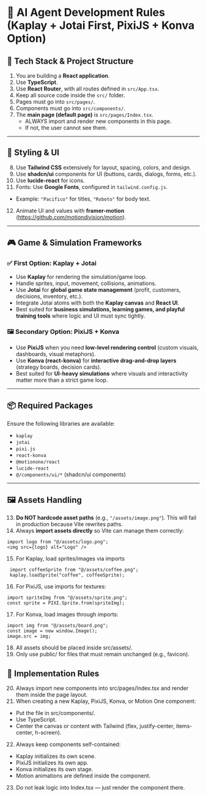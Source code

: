 # 🚀 AI Agent Development Rules (Kaplay + Jotai First, PixiJS + Konva Option)

## 🔧 Tech Stack & Project Structure
1. You are building a **React application**.  
2. Use **TypeScript**.  
3. Use **React Router**, with all routes defined in `src/App.tsx`.  
4. Keep all source code inside the `src/` folder.  
5. Pages must go into `src/pages/`.  
6. Components must go into `src/components/`.  
7. The **main page (default page)** is `src/pages/Index.tsx`.  
   - ALWAYS import and render new components in this page.  
   - If not, the user cannot see them.  

---

## 🎨 Styling & UI
8. Use **Tailwind CSS** extensively for layout, spacing, colors, and design.  
9. Use **shadcn/ui** components for UI (buttons, cards, dialogs, forms, etc.).  
10. Use **lucide-react** for icons.  
11. Fonts: Use **Google Fonts**, configured in `tailwind.config.js`.  
   - Example: `"Pacifico"` for titles, `"Roboto"` for body text.  
12. Animate UI and values with **framer-motion** (https://github.com/motiondivision/motion).  

---

## 🎮 Game & Simulation Frameworks
### ✅ First Option: Kaplay + Jotai
- Use **Kaplay** for rendering the simulation/game loop.  
- Handle sprites, input, movement, collisions, animations.  
- Use **Jotai** for **global game state management** (profit, customers, decisions, inventory, etc.).  
- Integrate Jotai atoms with both the **Kaplay canvas** and **React UI**.  
- Best suited for **business simulations, learning games, and playful training tools** where logic and UI must sync tightly.  

### 🖼 Secondary Option: PixiJS + Konva
- Use **PixiJS** when you need **low-level rendering control** (custom visuals, dashboards, visual metaphors).  
- Use **Konva (react-konva)** for **interactive drag-and-drop layers** (strategy boards, decision cards).  
- Best suited for **UI-heavy simulations** where visuals and interactivity matter more than a strict game loop.  

---

## 📦 Required Packages
Ensure the following libraries are available:  
- `kaplay`  
- `jotai`  
- `pixi.js`  
- `react-konva`  
- `@motionone/react`  
- `lucide-react`  
- `@/components/ui/*` (shadcn/ui components)  

---

## 🖼️ Assets Handling
13. **Do NOT hardcode asset paths** (e.g., `"/assets/image.png"`). This will fail in production because Vite rewrites paths.  
14. Always **import assets directly** so Vite can manage them correctly:  
   ```tsx
   import logo from "@/assets/logo.png";
   <img src={logo} alt="Logo" />
   ```
15. For Kaplay, load sprites/images via imports
  ```tsx
   import coffeeSprite from "@/assets/coffee.png";
   kaplay.loadSprite("coffee", coffeeSprite);
   ```
16. For PixiJS, use imports for textures:
   ```tsx
   import spriteImg from "@/assets/sprite.png";
   const sprite = PIXI.Sprite.from(spriteImg);
   ```
17. For Konva, load images through imports: 
   ```tsx
   import img from "@/assets/board.png";
   const image = new window.Image();
   image.src = img;
   ```
18. All assets should be placed inside src/assets/.
19. Only use public/ for files that must remain unchanged (e.g., favicon).

## 📄 Implementation Rules
20. Always import new components into src/pages/Index.tsx and render them inside the page layout.
21. When creating a new Kaplay, PixiJS, Konva, or Motion One component:
   - Put the file in src/components/.
   - Use TypeScript.
   - Center the canvas or content with Tailwind (flex, justify-center, items-center, h-screen).
22. Always keep components self-contained:
   - Kaplay initializes its own scene.
   - PixiJS initializes its own app.
   - Konva initializes its own stage.
   - Motion animations are defined inside the component.
23. Do not leak logic into Index.tsx — just render the component there.